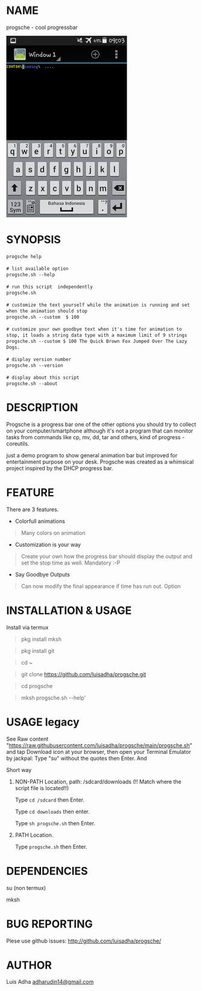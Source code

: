 # NAME

progsche - cool progressbar

![preview](./image.png)

# SYNOPSIS
    progsche help
    
    # list available option
    progsche.sh --help

    # run this script  independently
    progsche.sh

    # customize the text yourself while the animation is running and set when the animation should stop
    progsche.sh --custom  $ 100

    # customize your own goodbye text when it's time for animation to stop, it loads a string data type with a maximum limit of 9 strings
    progsche.sh --custom $ 100 The Quick Brown Fox Jumped Over The Lazy Dogs. 

    # display version number
    progsche.sh --version

    # display about this script 
    progsche.sh --about

# DESCRIPTION
Progsche is a progress bar one of the other options you should try to collect on your computer/smartphone although it's not a program that can monitor tasks from commands like cp, mv, dd, tar and others, kind of progress - coreutils.

just a demo program to show general animation bar but improved for entertainment purpose on your desk. Progsche was created as a whimsical project inspired by the DHCP progress bar.

# FEATURE
There are 3 features.

- Colorfull animations
> Many colors on animation
- Customization is your way
> Create your own how the progress bar should display the output and set the stop time as well. Mandatory :-P
- Say Goodbye Outputs
> Can now modify the final appearance if time has run out. Option


# INSTALLATION & USAGE
Install via termux 

> pkg install mksh

> pkg install git

> cd ~

> git clone https://github.com/luisadha/progsche.git

> cd progsche

> mksh progsche.sh --help'

# USAGE legacy
See Raw content "https://raw.githubusercontent.com/luisadha/progsche/main/progsche.sh" and tap Download icon at your browser, then open your Terminal Emulator by jackpal:
Type "su" without the quotes then Enter. And

Short way
1. NON-PATH Location, path: /sdcard/downloads (!! Match where the script file is located!!)

    Type `cd /sdcard` then Enter.
    
    Type `cd downloads` then enter.
        
    Type `sh progsche.sh` then Enter.

2. PATH Location.

    Type `progsche.sh` then Enter.

# DEPENDENCIES

su (non termux)

mksh

# BUG REPORTING

Plese use github issues: http://github.com/luisadha/progsche/

# AUTHOR

Luis Adha <adharudin14@gmail.com>
